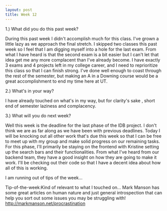```yaml
---
layout: post
title: Week 12
---
```



1.) What did you do this past week?

During this past week I didn't accomplish much for this class. I've grown a little lazy as we approach the final stretch. I skipped two classes this past week so I feel that I am digging myself into a hole for the last exam. From what I have heard is that the second exam is a bit easier but I can't let that idea get me any more complacent than I've already become.
I have exactly 3 exams and 4 projects left in my college career, and I need to reprioritize this class so that I can finish strong. I've done well enough to coast through the rest of the semester, but making an A in a Downing course would be a great accomplishment to end my time here at UT.

2.) What's in your way?

I have already touched on what's in my way, but for clarity's sake , short end of semester laziness and complacency. 

3.) What will you do next week?

Well this week is the deadline for the last phase of the IDB project. I don't think we are as far along as we have been with previous deadlines. Today I will be knocking out all other work that's due this week so that I can be free to meet up with my group and make solid progress on our remaining tasks. For this phase, I'll primarily be staying on the frontend with Kristine setting up the search bars and their functionalities. From what I've heard from our backend team, they have a good insight on how they are going to make it work. I'll be checking out their code so that I have a decent idea about how all of this is working.

I am running out of tips of the week... 

Tip-of-the-week:Kind of relevant to what I touched on... Mark Manson has some great articles on human nature and just general introspection that can help you sort out some issues you may be struggling with! http://markmanson.net/procrastination
